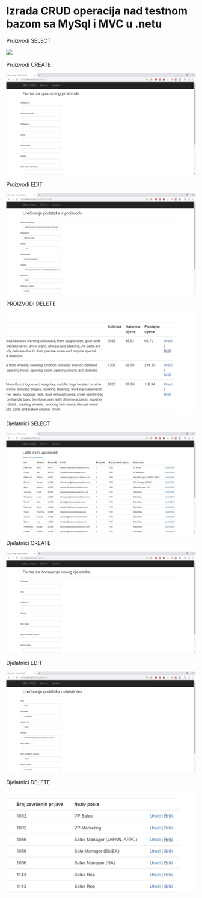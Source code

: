 # Izrada CRUD operacija nad testnom bazom sa MySql i MVC u .netu

Proizvodi SELECT

![](Content/Images/proizvodl.jpg)

Proizvodi CREATE

![](Content/Images/proizvodc.jpg)

Proizvodi EDIT

![](Content/Images/proizvode.jpg)

PROIZVODI DELETE

![](Content/Images/proizvodd.jpg)

Djelatnici SELECT

![](Content/Images/djelatnicil.jpg)

Djelatnici CREATE

![](Content/Images/djelatnikc.jpg)

Djelatnici EDIT

![](Content/Images/djelatnicie.jpg)

Djelatnici DELETE

![](Content/Images/djelatnicid.jpg)

